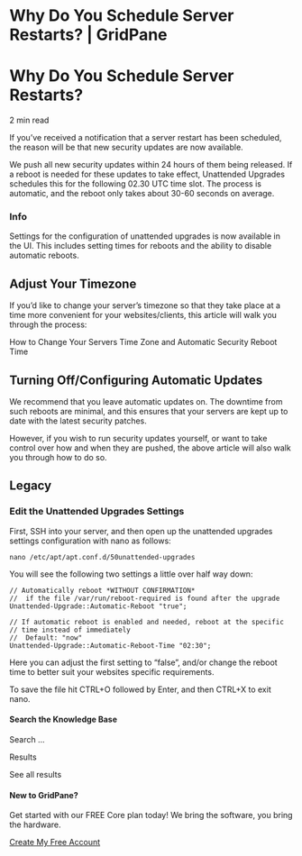 # Why Do You Schedule Server Restarts? | GridPane

# Why Do You Schedule Server Restarts?

 

2 min read 

If you’ve received a notification that a server restart has been scheduled, the reason will be that new security updates are now available.

We push all new security updates within 24 hours of them being released. If a reboot is needed for these updates to take effect, Unattended Upgrades schedules this for the following 02.30 UTC time slot. The process is automatic, and the reboot only takes about 30-60 seconds on average.

 

 

### Info

Settings for the configuration of unattended upgrades is now available in the UI. This includes setting times for reboots and the ability to disable automatic reboots.

## Adjust Your Timezone

If you’d like to change your server’s timezone so that they take place at a time more convenient for your websites/clients, this article will walk you through the process:

How to Change Your Servers Time Zone and Automatic Security Reboot Time

 

## Turning Off/Configuring Automatic Updates

We recommend that you leave automatic updates on. The downtime from such reboots are minimal, and this ensures that your servers are kept up to date with the latest security patches.

However, if you wish to run security updates yourself, or want to take control over how and when they are pushed, the above article will also walk you through how to do so.

 

## Legacy

### Edit the Unattended Upgrades Settings

First, SSH into your server, and then open up the unattended upgrades settings configuration with nano as follows:

```
nano /etc/apt/apt.conf.d/50unattended-upgrades
```

You will see the following two settings a little over half way down:

```
// Automatically reboot *WITHOUT CONFIRMATION*
//  if the file /var/run/reboot-required is found after the upgrade
Unattended-Upgrade::Automatic-Reboot "true";

// If automatic reboot is enabled and needed, reboot at the specific
// time instead of immediately
//  Default: "now"
Unattended-Upgrade::Automatic-Reboot-Time "02:30";
```

Here you can adjust the first setting to “false”, and/or change the reboot time to better suit your websites specific requirements.

To save the file hit CTRL+O followed by Enter, and then CTRL+X to exit nano.

 

 

#### Search the Knowledge Base

Search ...

 Results

See all results

#### New to GridPane?

Get started with our FREE Core plan today! We bring the software, you bring the hardware.

[Create My Free Account](https://gridpane.com/checkout/?plan=core)

